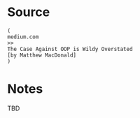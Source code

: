# Source

    (
    medium.com
    >>
    The Case Against OOP is Wildy Overstated
    [by Matthew MacDonald]
    )



# Notes

   TBD

